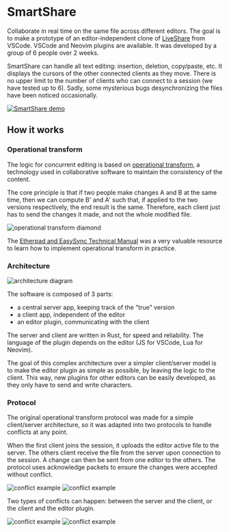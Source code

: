 # SmartShare

Collaborate in real time on the same file across different editors. The goal is to make a prototype of an editor-independent clone of [LiveShare]() from VSCode. VSCode and Neovim plugins are available. It was developed by a group of 6 people over 2 weeks.

SmartShare can handle all text editing: insertion, deletion, copy/paste, etc. It displays the cursors of the other connected clients as they move. There is no upper limit to the number of clients who can connect to a session (we have tested up to 6). Sadly, some mysterious bugs desynchronizing the files have been noticed occasionally.

[![SmartShare demo](presentation/collab.png)](https://www.youtube.com/watch?v=PwJDy0TuLDU)

## How it works

### Operational transform

The logic for concurrent editing is based on [operational transform](https://en.wikipedia.org/wiki/Operational_transformation), a technology used in collaborative software to maintain the consistency of the content.

The core principle is that if two people make changes A and B at the same time, then we can compute B' and A' such that, if applied to the two versions respectively, the end result is the same. Therefore, each client just has to send the changes it made, and not the whole modified file.

![operational transform diamond](presentation/diamond_ot.png)

The [Etherpad and EasySync Technical Manual](https://github.com/ether/etherpad-lite/blob/develop/doc/public/easysync/easysync-full-description.pdf) was a very valuable resource to learn how to implement operational transform in practice.

### Architecture

![architecture diagram](presentation/archi.png)

The software is composed of 3 parts:

- a central server app, keeping track of the "true" version
- a client app, independent of the editor
- an editor plugin, communicating with the client

The server and client are written in Rust, for speed and reliability. The language of the plugin depends on the editor (JS for VSCode, Lua for Neovim).

The goal of this complex architecture over a simpler client/server model is to make the editor plugin as simple as possible, by leaving the logic to the client. This way, new plugins for other editors can be easily developed, as they only have to send and write characters.

### Protocol

The original operational transform protocol was made for a simple client/server architecture, so it was adapted into two protocols to handle conflicts at any point.

When the first client joins the session, it uploads the editor active file to the server. The others client receive the file from the server upon connection to the session. A change can then be sent from one editor to the others. The protocol uses acknowledge packets to ensure the changes were accepted without conflict.

![conflict example](presentation/diagrams/1.png)
![conflict example](presentation/diagrams/2.png)

Two types of conflicts can happen: between the server and the client, or the client and the editor plugin.

![conflict example](presentation/diagrams/3.png)
![conflict example](presentation/diagrams/4.png)
